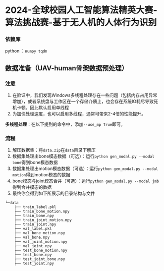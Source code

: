 # 2024-全球校园人工智能算法精英大赛-算法挑战赛-基于无人机的人体行为识别

### 依赖库

python ：`numpy tqdm`



## 数据准备（UAV-human骨架数据预处理）

### 注意
1. 在验证中，我们发现Windows多线程处理存在一些问题（包括内存占用异常增加），或者系统盘与工作区在一个存储介质上，也会存在系统IO耗尽导致死机卡顿。因此默认启用单线程
2. 为加快处理速度，也可以启用多线程，通常可带来2-4倍的性能提升。

**多线程处理**：在以下提到的命令中，添加`--use_mp True`即可。

### 流程

1. 解压数据集：将`data.zip`在`data`目录下解压
2. 数据集处理出bone模态数据（可选）：运行`python gen_modal.py --modal bone`得到bone模态数据
3. 数据集处理出motion模态数据（可选）：运行`python gen_modal.py --modal motion`得到motion模态的数据
4. bone模态与joint模态合并（可选）：运行`python gen_modal.py --modal jmb`得到合并模态的数据
5. 最终你会得到如下所展示的目录结构与文件
```
└─data
    ├── train_label.pkl
    ├── train_bone_motion.npy
    ├── train_bone.npy
    ├── train_joint_motion.npy
    ├── train_joint.npy
    ├── val_label.pkl
    ├── val_bone_motion.npy
    ├── val_bone.npy
    ├── val_joint_motion.npy
    ├── val_joint.npy
    ├── test_bone_motion.npy
    ├── test_bone.npy
    ├── test_joint_bone.npy
    ├── test_joint.npy
```

